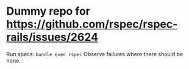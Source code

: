 # Dummy repo for https://github.com/rspec/rspec-rails/issues/2624

Run specs: `bundle exec rspec`
Observe failures where there should be none.
